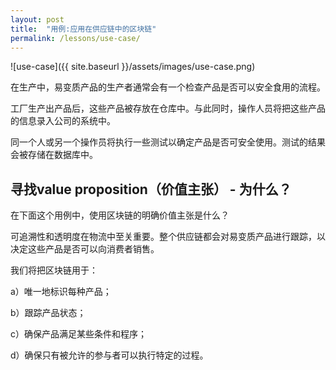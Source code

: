 ```yaml
---
layout: post
title:  "用例:应用在供应链中的区块链"
permalink: /lessons/use-case/
---
```


![use-case]({{ site.baseurl }}/assets/images/use-case.png)

在生产中，易变质产品的生产者通常会有一个检查产品是否可以安全食用的流程。

工厂生产出产品后，这些产品被存放在仓库中。与此同时，操作人员将把这些产品的信息录入公司的系统中。

同一个人或另一个操作员将执行一些测试以确定产品是否可安全使用。测试的结果会被存储在数据库中。

## 寻找value proposition（价值主张） - 为什么？

在下面这个用例中，使用区块链的明确价值主张是什么？


可追溯性和透明度在物流中至关重要。整个供应链都会对易变质产品进行跟踪，以决定这些产品是否可以向消费者销售。

我们将把区块链用于：  

a）唯一地标识每种产品；  

b）跟踪产品状态；  

c）确保产品满足某些条件和程序；  

d）确保只有被允许的参与者可以执行特定的过程。
